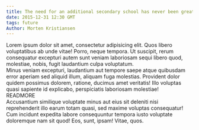 ```yaml
---
title: The need for an additional secondary school has never been greater
date: 2015-12-31 12:30 GMT
tags: future
Author: Morten Kristiansen
---
```

<div>Lorem ipsum dolor sit amet, consectetur adipisicing elit. Quos libero voluptatibus ab unde vitae! Porro, neque tempora. Ut suscipit, rerum consequatur excepturi autem sunt veniam laboriosam sequi libero quod, molestiae, nobis, fugit laudantium culpa voluptatum.</div>
<div>Minus veniam excepturi, laudantium aut tempore saepe atque quibusdam error aperiam sed aliquid illum, aliquam fuga molestias. Provident dolor quidem possimus dolorem, ratione, ducimus amet veritatis! Illo voluptas quasi sapiente id explicabo, perspiciatis laboriosam molestiae!</div>READMORE
<div>Accusantium similique voluptate minus aut eius sit deleniti nisi reprehenderit illo earum totam quasi, sed maxime voluptas consequatur! Cum incidunt expedita labore consequuntur tempora iusto voluptate doloremque nam sit quod! Eos, sunt, ipsam! Vitae, quos.</div>
